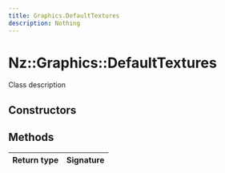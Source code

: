 ```yaml
---
title: Graphics.DefaultTextures
description: Nothing
---
```


# Nz::Graphics::DefaultTextures

Class description

## Constructors


## Methods

| Return type | Signature |
| ----------- | --------- |
